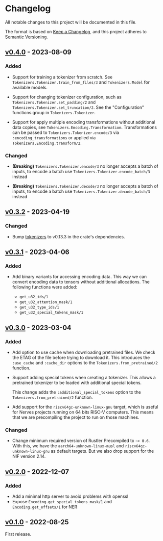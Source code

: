 # Changelog

All notable changes to this project will be documented in this file.

The format is based on [Keep a Changelog](https://keepachangelog.com/en/1.0.0/),
and this project adheres to [Semantic Versioning](https://semver.org/spec/v2.0.0.html).

## [v0.4.0] - 2023-08-09

### Added

- Support for training a tokenizer from scratch. See `Tokenizers.Tokenizer.train_from_files/3`
  and `Tokenizers.Model` for available models.

- Support for changing tokenizer configuration, such as `Tokenizers.Tokenizer.set_padding/2`
  and `Tokenizers.Tokenizer.set_truncation/2`. See the "Configuration" functions group in
  `Tokenizers.Tokenizer`.

- Support for apply multiple encoding transformations without additional data copies,
  see `Tokenizers.Encoding.Transformation`. Transformations can be passed to
  `Tokenizers.Tokenizer.encode/3` via `:encoding_transformations` or applied via
  `Tokenizers.Encoding.transform/2`.

### Changed

- **(Breaking)** `Tokenizers.Tokenizer.encode/3` no longer accepts a batch of inputs,
  to encode a batch use `Tokenizers.Tokenizer.encode_batch/3` instead

- **(Breaking)** `Tokenizers.Tokenizer.decode/3` no longer accepts a batch of inputs,
  to encode a batch use `Tokenizers.Tokenizer.decode_batch/3` instead

## [v0.3.2] - 2023-04-19

### Changed

- Bump [tokenizers](https://crates.io/crates/tokenizers) to v0.13.3 in the
  crate's dependencies.

## [v0.3.1] - 2023-04-06

### Added

- Add binary variants for accessing encoding data. This way we can convert encoding
  data to tensors without additional allocations. The following functions were added:

  - `get_u32_ids/1`
  - `get_u32_attention_mask/1`
  - `get_u32_type_ids/1`
  - `get_u32_special_tokens_mask/1`

## [v0.3.0] - 2023-03-04

### Added

- Add option to use cache when downloading pretrained files. We check the ETAG of
  the file before trying to download it. This introduces the `:use_cache` and `:cache_dir`
  options to the `Tokenizers.from_pretrained/2` function.

- Support adding special tokens when creating a tokenizer. This allows a pretrained
  tokenizer to be loaded with additional special tokens.

  This change adds the `:additional_special_tokens` option to the `Tokenizers.from_pretrained/2`
  function.

- Add support for the `riscv64gc-unknown-linux-gnu` target, which is useful for Nerves
  projects running on 64 bits RISC-V computers.
  This means that we are precompiling the project to run on those machines.

### Changed

- Change minimum required version of Rustler Precompiled to `~> 0.6`. With this, we have
  the `aarch64-unknown-linux-musl` and `riscv64gc-unknown-linux-gnu` as default targets.
  But we also drop support for the NIF version 2.14.

## [v0.2.0] - 2022-12-07

### Added

- Add a minimal http server to avoid problems with openssl
- Expose `Encoding.get_special_tokens_mask/1` and `Encoding.get_offsets/1` for NER

## [v0.1.0] - 2022-08-25

First release.

[v0.4.0]: https://github.com/elixir-nx/tokenizers/compare/v0.3.2...v0.4.0
[v0.3.2]: https://github.com/elixir-nx/tokenizers/compare/v0.3.1...v0.3.2
[v0.3.1]: https://github.com/elixir-nx/tokenizers/compare/v0.3.0...v0.3.1
[v0.3.0]: https://github.com/elixir-nx/tokenizers/compare/v0.2.0...v0.3.0
[v0.2.0]: https://github.com/elixir-nx/tokenizers/compare/v0.1.0...v0.2.0
[v0.1.0]: https://github.com/elixir-nx/tokenizers/releases/tag/v0.1.0
